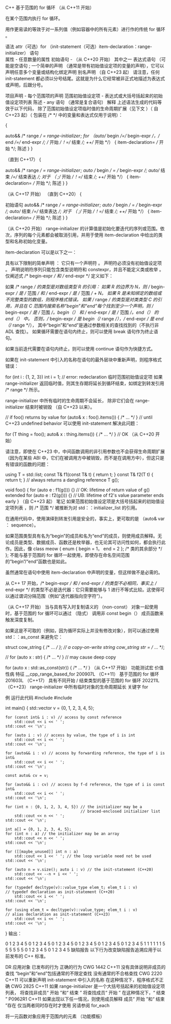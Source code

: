 C++ 基于范围的 for 循环 （从 C++11 开始）

在某个范围内执行 for 循环。

用作更易读的等效于对一系列值（例如容器中的所有元素）进行作的传统 for 循环 。

语法
attr（可选）for （init-statement（可选）item-declaration：range-initializer） 语句		
属性	-	任意数量的属性
初始语句	-	（从 C++20 开始） 其中之一
表达式语句 （可能是空语句 ;
一个简单的声明 （通常是带有初始值设定项的变量的声明），它可以声明任意多个变量或结构化绑定声明
别名声明
（自 C++23 起）
请注意，任何 init-statement 都必须以分号结尾。这就是为什么它经常被非正式地描述为表达式或声明，后跟分号。

项目声明	-	每个范围项的声明
范围初始值设定项	-	表达式或大括号括起来的初始值设定项列表
陈述	-	any 语句 （通常是复合语句）
解释
上述语法生成的代码等效于以下代码， 除了范围初始值设定项临时值的生命周期扩展（见下文 ）（ 自 C++23 起）（ 包装在 /* */ 中的变量和表达式仅用于说明）：

{

auto&& /* range */ = range-initializer ﻿;
for （auto/* begin */=/* begin-expr */，/* end */=/* end-expr */;
/* 开始 */！=/* 结束 */; ++/* 开始 */）
{
item-declaration= */* 开始 */;
陈述
}
}

（直到 C++17）
{

auto&& /* range */ = range-initializer ﻿;
auto /* begin */ = /* begin-expr */;
auto/* 结束 */=/* 结束表达 */;
对于 （ ;/* 开始 */！=/* 结束 */; ++/* 开始 */）
{
item-declaration= */* 开始 */;
陈述
}
}

（从 C++17 开始）
（直到 C++20）
{

初始语句
auto&& /* range */ = range-initializer ﻿;
auto /* begin */ = /* begin-expr */;
auto/* 结束 */=/* 结束表达 */;
对于 （ ;/* 开始 */！=/* 结束 */; ++/* 开始 */）
{
item-declaration= */* 开始 */;
陈述
}
}

（从 C++20 开始）
range-initializer 的计算值是初始化要迭代的序列或范围。依次，序列的每个元素都会被取消引用，并用于使用 item-declaration 中给出的类型和名称初始化变量。

item-declaration 可以是以下之一：

具有以下限制的简单声明 ：
它只有一个声明符 。
声明符必须没有初始值设定项 。
声明说明符序列只能包含类型说明符和 constexpr，并且不能定义类或枚举 。
仅阐述式 /* begin-expr */ 和 /* end-expr */ 定义如下：

如果 /* range */ 的类型是对数组类型 R 的引用：
如果 R 的边界为 N，则 /* begin-expr */ 是 /* 范围 */ 和 /* end-expr */ 是 /* 范围 */ + N。
如果 R 是未知绑定的数组或不完整类型的数组，则程序格式错误。
如果 /* range */ 的类型是对类类型 C 的引用，并且在 C 范围内搜索名称“begin”和“end”每个找到至少一个声明，则 /* begin-expr */ 是 /* 范围 */。begin（） 和 /* end-expr */ 是 /* 范围 */。end（） 的 end（） 中。
否则，/* begin-expr */ 是 begin（/* range */），/* end-expr */ 是 end（/* range */）， 其中“begin”和“end”是通过参数相关的查找找到的（不执行非 ADL 查找）。
如果循环需要在语句内终止，则可以使用 break 语句作为终止语句。

如果当前迭代需要在语句内终止，则可以使用 continue 语句作为快捷方式。

如果在 init-statement 中引入的名称在语句的最外层块中重新声明，则程序格式错误：

for (int i : {1, 2, 3})
    int i = 1; // error: redeclaration
临时范围初始值设定项
如果 range-initializer 返回临时值，则其生存期将延长到循环结束，如绑定到转发引用 /* range */ 所示。

range-initializer 中所有临时的生命周期不会延长， 除非它们会在 range-initializer 结束时被销毁 （自 C++23 以来）。

// if foo() returns by value
for (auto& x : foo().items()) { /* ... */ } // until C++23 undefined behavior
可以使用 init-statement 解决此问题：

for (T thing = foo(); auto& x : thing.items()) { /* ... */ } // OK
（从 C++20 开始）


请注意，即使在 C++23 中，中间函数调用的非引用参数也不会获得生命周期扩展（因为在某些 ABI 中，它们在被调用方中被销毁，而不是在调用方中），但这只是有错误的函数的问题：

using T = std::list<int>;
const T& f1(const T& t) { return t; }
const T& f2(T t)        { return t; } // always returns a dangling reference
T g();
 
void foo()
{
    for (auto e : f1(g())) {} // OK: lifetime of return value of g() extended
    for (auto e : f2(g())) {} // UB: lifetime of f2's value parameter ends early
}
（自 C++23 起）
笔记
如果范围初始值设定项是大括号括起来的初始值设定项列表 ，则 /* 范围 */ 被推断为对 std：：initializer_list 的引用。

在通用代码中，使用演绎到转发引用是安全的，事实上，更可取的是 （auto& var ： sequence）。

如果范围类型具有名为“begin”的成员和名为“end”的成员，则使用成员解释。无论成员是类型、数据成员、函数还是枚举器，也无论其可访问性如何，都会执行此作。因此，像 class meow { enum { begin = 1， end = 2 }; /* 类的其余部分 */ }; 不能与基于范围的 for 循环一起使用，即使存在命名空间范围的“begin”/“end”函数也是如此。

虽然通常在语句中使用 item-declaration 中声明的变量，但这样做不是必需的。

从 C++ 17 开始，/* begin-expr */ 和 /* end-expr */ 的类型不必相同，事实上 /* end-expr */ 的类型不必是迭代器：它只需要能够与 1 进行不等式比较。这使得可以通过谓词分隔范围（例如“迭代器指向空字符”）。

（从 C++17 开始）
当与具有写入时复制语义的 （non-const） 对象一起使用时，基于范围的 for 循环可以通过 （隐式） 调用非 const begin（） 成员函数来触发深度复制。

如果这是不可取的（例如，因为循环实际上并没有修改对象），则可以通过使用 std：：as_const 来避免它：

struct cow_string { /* ... */ }; // a copy-on-write string
cow_string str = /* ... */;
 
// for (auto x : str) { /* ... */ } // may cause deep copy
 
for (auto x : std::as_const(str)) { /* ... */ }
（从 C++17 开始）
功能测试宏	价值	性病	特征
__cpp_range_based_for	200907L	（C++11）	基于范围的 for 循环
201603L	（C++17）	具有不同开始 / 结束类型的基于范围的 for 循环
202211L	（C++23）	range-initializer 中所有临时对象的生命周期延长
关键字
for

例
运行此代码
#include <iostream>
#include <vector>
 
int main()
{
    std::vector<int> v = {0, 1, 2, 3, 4, 5};
 
    for (const int& i : v) // access by const reference
        std::cout << i << ' ';
    std::cout << '\n';
 
    for (auto i : v) // access by value, the type of i is int
        std::cout << i << ' ';
    std::cout << '\n';
 
    for (auto&& i : v) // access by forwarding reference, the type of i is int&
        std::cout << i << ' ';
    std::cout << '\n';
 
    const auto& cv = v;
 
    for (auto&& i : cv) // access by f-d reference, the type of i is const int&
        std::cout << i << ' ';
    std::cout << '\n';
 
    for (int n : {0, 1, 2, 3, 4, 5}) // the initializer may be a
                                     // braced-enclosed initializer list
        std::cout << n << ' ';
    std::cout << '\n';
 
    int a[] = {0, 1, 2, 3, 4, 5};
    for (int n : a) // the initializer may be an array
        std::cout << n << ' ';
    std::cout << '\n';
 
    for ([[maybe_unused]] int n : a)  
        std::cout << 1 << ' '; // the loop variable need not be used
    std::cout << '\n';
 
    for (auto n = v.size(); auto i : v) // the init-statement (C++20)
        std::cout << --n + i << ' ';
    std::cout << '\n';
 
    for (typedef decltype(v)::value_type elem_t; elem_t i : v)
    // typedef declaration as init-statement (C++20)
        std::cout << i << ' ';
    std::cout << '\n';
 
    for (using elem_t = decltype(v)::value_type; elem_t i : v)
    // alias declaration as init-statement (C++23)
        std::cout << i << ' ';
    std::cout << '\n';
}
输出：

0 1 2 3 4 5 
0 1 2 3 4 5 
0 1 2 3 4 5 
0 1 2 3 4 5 
0 1 2 3 4 5 
0 1 2 3 4 5 
1 1 1 1 1 1 
5 5 5 5 5 5 
0 1 2 3 4 5 
0 1 2 3 4 5
缺陷报告
以下行为改变缺陷报告追溯应用于以前发布的 C++ 标准。

DR	应用对象	已发布的行为	正确的行为
CWG 1442	C++11	没有具体说明非成员的查找
“begin”和“end”包括通常的不限定查找	没有通常的不合格查找
CWG 2220	C++11	可以重新声明 init-statement 中引入的名称	在这种情况下，程序格式不正确
CWG 2825	C++11	如果 range-initializer 是一个大括号括起来的初始值设定项列表，
将查找非成员“ 开始 ”和“ 结束 ”	将查找成员“ 开始 ”
在这种情况下，“ 结束 ”
P0962R1	C++11	如果出现以下任一情况，则使用成员解释
成员“ 开始 ”和“ 结束 ”存在	仅当两者同时存在时才使用
另请参阅
for_each
 
将一元函数对象应用于范围内的元素
（功能模板）